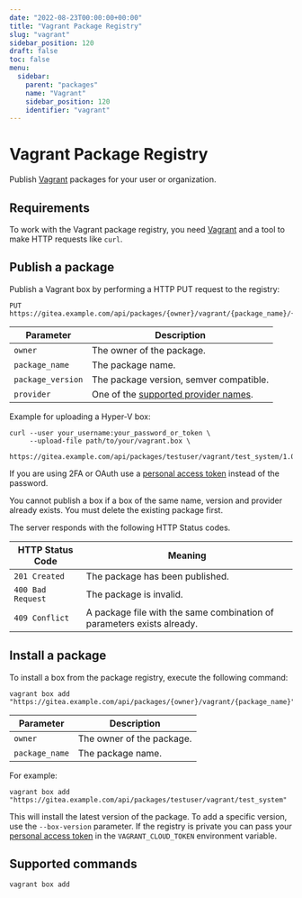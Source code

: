 ```yaml
---
date: "2022-08-23T00:00:00+00:00"
title: "Vagrant Package Registry"
slug: "vagrant"
sidebar_position: 120
draft: false
toc: false
menu:
  sidebar:
    parent: "packages"
    name: "Vagrant"
    sidebar_position: 120
    identifier: "vagrant"
---
```


# Vagrant Package Registry

Publish [Vagrant](https://www.vagrantup.com/) packages for your user or organization.

## Requirements

To work with the Vagrant package registry, you need [Vagrant](https://www.vagrantup.com/downloads) and a tool to make HTTP requests like `curl`.

## Publish a package

Publish a Vagrant box by performing a HTTP PUT request to the registry:

```
PUT https://gitea.example.com/api/packages/{owner}/vagrant/{package_name}/{package_version}/{provider}.box
```

| Parameter         | Description |
| ----------------- | ----------- |
| `owner`           | The owner of the package. |
| `package_name`    | The package name. |
| `package_version` | The package version, semver compatible. |
| `provider`        | One of the [supported provider names](https://www.vagrantup.com/docs/providers). |

Example for uploading a Hyper-V box:

```shell
curl --user your_username:your_password_or_token \
     --upload-file path/to/your/vagrant.box \
     https://gitea.example.com/api/packages/testuser/vagrant/test_system/1.0.0/hyperv.box
```

If you are using 2FA or OAuth use a [personal access token](development/api-usage.md#authentication) instead of the password.

You cannot publish a box if a box of the same name, version and provider already exists. You must delete the existing package first.

The server responds with the following HTTP Status codes.

| HTTP Status Code    | Meaning                                                                         |
| ------------------- | ------------------------------------------------------------------------------- |
| `201 Created`     | The package has been published.                                                 |
| `400 Bad Request` | The package is invalid. |
| `409 Conflict`    | A package file with the same combination of parameters exists already.          |

## Install a package

To install a box from the package registry, execute the following command:

```shell
vagrant box add "https://gitea.example.com/api/packages/{owner}/vagrant/{package_name}"
```

| Parameter      | Description |
| -------------- | ----------- |
| `owner`        | The owner of the package. |
| `package_name` | The package name. |

For example:

```shell
vagrant box add "https://gitea.example.com/api/packages/testuser/vagrant/test_system"
```

This will install the latest version of the package. To add a specific version, use the `--box-version` parameter.
If the registry is private you can pass your [personal access token](development/api-usage.md#authentication) in the `VAGRANT_CLOUD_TOKEN` environment variable.

## Supported commands

```
vagrant box add
```
